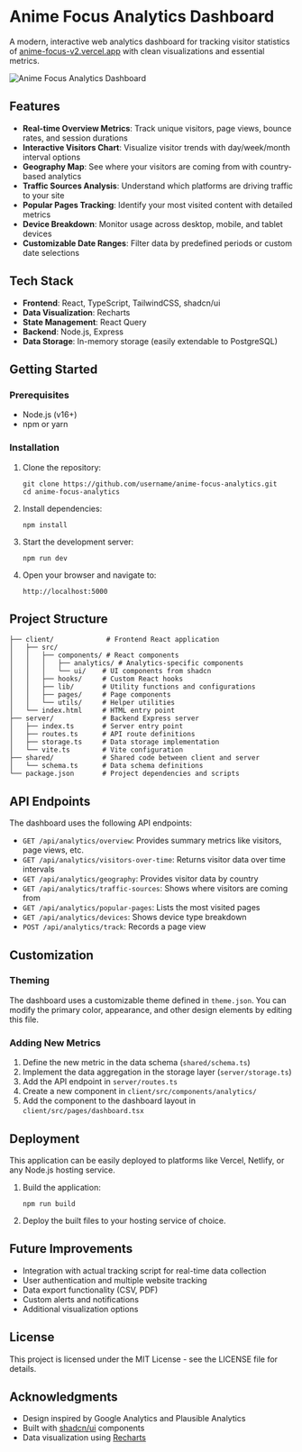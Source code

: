 # Anime Focus Analytics Dashboard

A modern, interactive web analytics dashboard for tracking visitor statistics of [anime-focus-v2.vercel.app](https://anime-focus-v2.vercel.app) with clean visualizations and essential metrics.

![Anime Focus Analytics Dashboard](https://github.com/username/anime-focus-analytics/raw/main/screenshot.png)

## Features

- **Real-time Overview Metrics**: Track unique visitors, page views, bounce rates, and session durations
- **Interactive Visitors Chart**: Visualize visitor trends with day/week/month interval options
- **Geography Map**: See where your visitors are coming from with country-based analytics
- **Traffic Sources Analysis**: Understand which platforms are driving traffic to your site
- **Popular Pages Tracking**: Identify your most visited content with detailed metrics
- **Device Breakdown**: Monitor usage across desktop, mobile, and tablet devices
- **Customizable Date Ranges**: Filter data by predefined periods or custom date selections

## Tech Stack

- **Frontend**: React, TypeScript, TailwindCSS, shadcn/ui
- **Data Visualization**: Recharts
- **State Management**: React Query
- **Backend**: Node.js, Express
- **Data Storage**: In-memory storage (easily extendable to PostgreSQL)

## Getting Started

### Prerequisites

- Node.js (v16+)
- npm or yarn

### Installation

1. Clone the repository:
   ```
   git clone https://github.com/username/anime-focus-analytics.git
   cd anime-focus-analytics
   ```

2. Install dependencies:
   ```
   npm install
   ```

3. Start the development server:
   ```
   npm run dev
   ```

4. Open your browser and navigate to:
   ```
   http://localhost:5000
   ```

## Project Structure

```
├── client/             # Frontend React application
│   ├── src/
│   │   ├── components/ # React components
│   │   │   ├── analytics/ # Analytics-specific components
│   │   │   └── ui/    # UI components from shadcn
│   │   ├── hooks/     # Custom React hooks
│   │   ├── lib/       # Utility functions and configurations
│   │   ├── pages/     # Page components
│   │   └── utils/     # Helper utilities
│   └── index.html     # HTML entry point
├── server/            # Backend Express server
│   ├── index.ts       # Server entry point
│   ├── routes.ts      # API route definitions
│   ├── storage.ts     # Data storage implementation
│   └── vite.ts        # Vite configuration
├── shared/            # Shared code between client and server
│   └── schema.ts      # Data schema definitions
└── package.json       # Project dependencies and scripts
```

## API Endpoints

The dashboard uses the following API endpoints:

- `GET /api/analytics/overview`: Provides summary metrics like visitors, page views, etc.
- `GET /api/analytics/visitors-over-time`: Returns visitor data over time intervals
- `GET /api/analytics/geography`: Provides visitor data by country
- `GET /api/analytics/traffic-sources`: Shows where visitors are coming from
- `GET /api/analytics/popular-pages`: Lists the most visited pages
- `GET /api/analytics/devices`: Shows device type breakdown
- `POST /api/analytics/track`: Records a page view

## Customization

### Theming

The dashboard uses a customizable theme defined in `theme.json`. You can modify the primary color, appearance, and other design elements by editing this file.

### Adding New Metrics

1. Define the new metric in the data schema (`shared/schema.ts`)
2. Implement the data aggregation in the storage layer (`server/storage.ts`)
3. Add the API endpoint in `server/routes.ts`
4. Create a new component in `client/src/components/analytics/`
5. Add the component to the dashboard layout in `client/src/pages/dashboard.tsx`

## Deployment

This application can be easily deployed to platforms like Vercel, Netlify, or any Node.js hosting service.

1. Build the application:
   ```
   npm run build
   ```

2. Deploy the built files to your hosting service of choice.

## Future Improvements

- Integration with actual tracking script for real-time data collection
- User authentication and multiple website tracking
- Data export functionality (CSV, PDF)
- Custom alerts and notifications
- Additional visualization options

## License

This project is licensed under the MIT License - see the LICENSE file for details.

## Acknowledgments

- Design inspired by Google Analytics and Plausible Analytics
- Built with [shadcn/ui](https://ui.shadcn.com/) components
- Data visualization using [Recharts](https://recharts.org/)